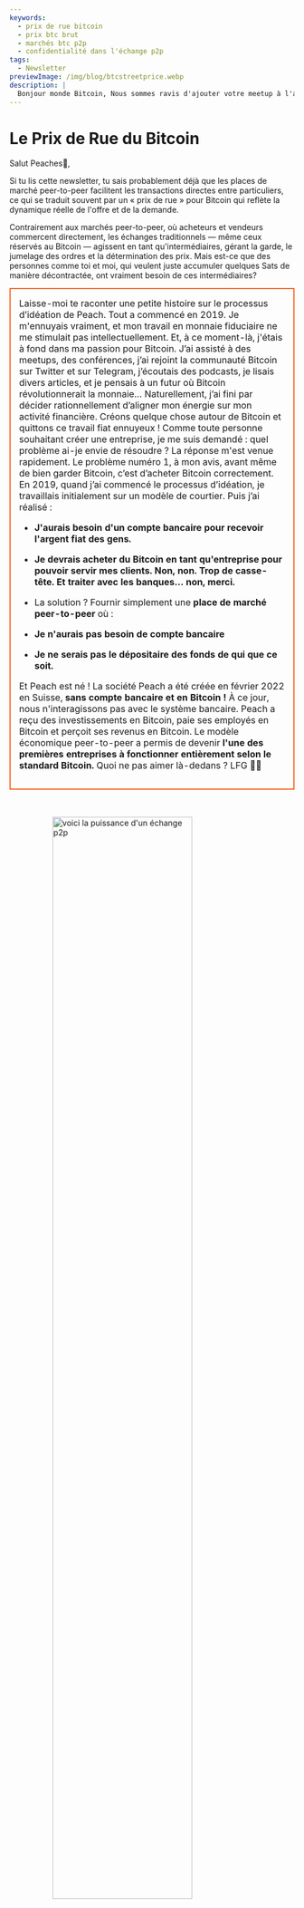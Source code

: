 ```yaml
---
keywords:
  - prix de rue bitcoin
  - prix btc brut
  - marchés btc p2p
  - confidentialité dans l'échange p2p
tags:
  - Newsletter
previewImage: /img/blog/btcstreetprice.webp
description: |
  Bonjour monde Bitcoin, Nous sommes ravis d'ajouter votre meetup à l'application Peach Bitcoin !
---
```


# Le Prix de Rue du Bitcoin

Salut Peaches🍑,

Si tu lis cette newsletter, tu sais probablement déjà que les places de marché peer-to-peer facilitent les transactions directes entre particuliers, ce qui se traduit souvent par un « prix de rue » pour Bitcoin qui reflète la dynamique réelle de l'offre et de la demande.

Contrairement aux marchés peer-to-peer, où acheteurs et vendeurs commercent directement, les échanges traditionnels — même ceux réservés au Bitcoin — agissent en tant qu'intermédiaires, gérant la garde, le jumelage des ordres et la détermination des prix. Mais est-ce que des personnes comme toi et moi, qui veulent juste accumuler quelques Sats de manière décontractée, ont vraiment besoin de ces intermédiaires?

<table style="width: 100%; max-width: 800px; margin: auto; border-collapse: collapse;">
<td style="border: 2px solid #f56522; padding: 15px; width: 60%; vertical-align: top;">
Laisse-moi te raconter une petite histoire sur le processus d’idéation de Peach. Tout a commencé en 2019. Je m'ennuyais vraiment, et mon travail en monnaie fiduciaire ne me stimulait pas intellectuellement. Et, à ce moment-là, j'étais à fond dans ma passion pour Bitcoin. J’ai assisté à des meetups, des conférences, j’ai rejoint la communauté Bitcoin sur Twitter et sur Telegram, j’écoutais des podcasts, je lisais divers articles, et je pensais à un futur où Bitcoin révolutionnerait la monnaie… Naturellement, j’ai fini par décider rationnellement d’aligner mon énergie sur mon activité financière. Créons quelque chose autour de Bitcoin et quittons ce travail fiat ennuyeux ! Comme toute personne souhaitant créer une entreprise, je me suis demandé : quel problème ai-je envie de résoudre ? La réponse m'est venue rapidement. Le problème numéro 1, à mon avis, avant même de bien garder Bitcoin, c’est d’acheter Bitcoin correctement. En 2019, quand j’ai commencé le processus d’idéation, je travaillais initialement sur un modèle de courtier. Puis j’ai réalisé :

- **J'aurais besoin d'un compte bancaire pour recevoir l'argent fiat des gens.**
- **Je devrais acheter du Bitcoin en tant qu'entreprise pour pouvoir servir mes clients. Non, non. Trop de casse-tête. Et traiter avec les banques… non, merci.**

- La solution ? Fournir simplement une **place de marché peer-to-peer** où :
- **Je n'aurais pas besoin de compte bancaire**
- **Je ne serais pas le dépositaire des fonds de qui que ce soit.**

Et Peach est né ! La société Peach a été créée en février 2022 en Suisse, **sans compte bancaire et en Bitcoin !** À ce jour, nous n'interagissons pas avec le système bancaire. Peach a reçu des investissements en Bitcoin, paie ses employés en Bitcoin et perçoit ses revenus en Bitcoin. Le modèle économique peer-to-peer a permis de devenir **l'une des premières entreprises à fonctionner entièrement selon le standard Bitcoin.** Quoi ne pas aimer là-dedans ? LFG 🍑🚀
</td>
</table>

<br><br>
<img src="/img/blog/This-is-peer-to-peer.gif" alt="voici la puissance d'un échange p2p" style="display:block; margin: auto; width: 70%;">
<br><br>

Revenons maintenant au prix de rue du Bitcoin… alias le prix peer-to-peer ! Je l'appelle le prix brut, le prix pur, le prix sans intermédiaire, le prix naturel, le prix innocent… le prix auquel un individu décide qu'à cet instant précis, en ce lieu précis et dans cette situation précise, Bitcoin vaut <X> pour lui/elle.

Le concept du prix de rue du Bitcoin n'est pas entièrement nouveau. En 2017, Clark Moody avait lancé l'indice [Bitcoin Street Price](https://bitcoin.clarkmoody.com/posts/introducing-bitcoin-street-price?) afin de suivre la valeur de Bitcoin négocié en peer-to-peer dans diverses devises locales. Cette initiative visait à offrir une représentation plus fidèle de la valeur de Bitcoin en espèces dans différentes régions. Malheureusement, ces données n'existent plus en raison du manque de soutien et de ressources, mais des plateformes comme Peach Bitcoin continuent de défendre l'idée que le prix peer-to-peer est le véritable prix de Bitcoin.

CONSULTE DÈS MAINTENANT notre [nouvelle page d'accueil](https://peachbitcoin.com/) pour découvrir l'ATH du prix de rue du Bitcoin sur Peach lors des dernières 24h / 15d / 30d en EUR, CHF, USD !  
Comment est-il calculé ? Nous prenons le prix moyen de toutes les transactions conclues sur Peach.

<div style="border: 2px solid orange; padding: 10px; text-align: center;">
    <strong>INTÉGREZ & JOUEZ</strong> avec notre API du Prix Peer-to-Peer Bitcoin :
</div>

:::buttons
[API Prix Peer-to-Peer](https://docs.peachbitcoin.com/#ath-price)
:::

DEVINEZ QUOI ? AS-TU REMARQUÉ QUE…  
Le prix du Bitcoin est **souvent plus élevé** sur le marché peer-to-peer ! Pourquoi ? Parce qu'il est brut et qu'il n'y a ni identification ni les contraintes du KYC !  
C'est pourquoi arbitrer ou vendre du Bitcoin sur Peach a beaucoup de sens. Et… **C'EST GRATUIT !!** Alors téléchargez l'application et publiez votre offre de vente dès maintenant !

<div style="text-align: center;">
  <video controls style="max-width: 100%; height: auto;">
    <source src="/img/blog/P2P-Price-promo.mp4" type="video/mp4">
    Votre navigateur ne supporte pas la balise vidéo.
  </video>
</div>

Voyez aussi ce que signifie le peer-to-peer dans la vie réelle :

Les gens échangent du Bitcoin de manière super anonyme avec de l'ESPÈCE tout en participant à des meetups Bitcoin ! Voici un meetup en France, [Bitcoin Metz!](https://x.com/btc_metz/status/1883220185504727229?s=46). Un grand salut à eux ! Peach facilite l'échange en fournissant l'escrow et la plateforme de découverte d'offres. Merci à BitcoinMetz pour avoir présenté Peach ! Un véritable honneur pour nous.

![](/img/blog/tradecashforsat/tradeforsat.png)

C'est tout pour moi, Peaches !

Avec mes salutations fruitées,

@ProofofSteph

Fais du stacking de Sats en peer-to-peer la norme,

Partage ton code de parrainage avec tes amis

Ils bénéficient d'un trade d'achat gratuit et toi, tu obtiens des points de parrainage à échanger contre des sats et plus encore.

## ⚠️ NOUVELLE VERSION DE PEACH, MAINTENANT DISPONIBLE 0.5.3 (265) ⚠️

:::figures 3
![financez jusqu'à 21 offres de vente instantanées](/img/blog/tradecashforsat/fundmore.png)

![ne partage jamais ta phrase secrète](/img/blog/tradecashforsat/nevershare.png)

![mode sombre sur Peach](/img/blog/tradecashforsat/darkmode.png)
:::

**NE PARTAGE JAMAIS TA SEED, PAS MÊME AVEC TA MAMAN !**

## AUTRE NOUVELLE : LE NOEUD LIGHTNING⚡ DE PEACH EST EN LIGNE !

![light peach](/img/blog/tradecashforsat/lightpeach.png)

- Consulte les détails de connexion sur Clearnet et Tor [ici](https://ln.peachbitcoin.com/embed/FHQuQDFDUngLDXY2n36R6JjP5FgLHKFNF7MDMTUHR8bX/BTC/ln)
- Notre adresse lightning est **hello@ln.peachbitcoin.com** 🤗

Peach est une très petite équipe. Toute aide et tout soutien sont grandement appréciés !  
Tu souhaites collaborer avec nous ? Nous aider à nous promouvoir ?  
Tu veux rejoindre l'équipe en tant qu'ambassadeur local ou régional de la marque Peach ? 👀  
Contacte-nous dès maintenant !

:::buttons
[Dis Bonjour !](mailto:hello@peachbitcoin.com)
:::

<table style="width: 100%; max-width: 800px; margin: auto; border-collapse: collapse;">
  <tr>
    <td style="border: 2px solid #E4572E; padding: 15px; width: 60%; vertical-align: top;">
      <div style="word-wrap: break-word; font-size: 16px; line-height: 1.5;">
        <strong>Tu es organisateur de meetup ?<br>
        Tu possèdes une boutique Bitcoin ?<br>
        Ou tu organises des événements/conférences ?</strong>
        <br><br>
        Intègre ton événement ou ta boutique dans notre app pour faciliter les échanges en ESPÈCE sur place.
        <ul>
          <li>Gagne 100% de nos revenus sur toutes les transactions en espèces réalisées lors de ton meetup !</li>
          <li>Reçois ton code de parrainage personnalisé, des goodies, flyers et tout notre soutien pour promouvoir le trading anonyme.</li>
        </ul>
        Envoie un e-mail avec <strong style="color: #E4572E;">#CASH4SATS</strong> pour obtenir toutes les infos.
      </div>
    </td>
    <td style="padding-left: 20px; width: 40%; text-align: center; vertical-align: top;">
      <img src="/img/blog/tradecashforsat/img1.png" alt="Image Meetup" style="max-width: 100%; height: auto;">
      <br><br>
      <a href="#" style="display: inline-block; background-color: #E4572E; color: white; padding: 10px 20px; text-decoration: none; font-weight: bold; border-radius: 5px;">INSCRIVE TON MEETUP SUR PEACH</a>
    </td>
  </tr>
</table>

<br><br>

![continuez à accumuler des Sats !](/img/blog/tradecashforsat/keepstacking.png)